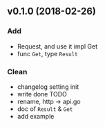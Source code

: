 
<a name="v0.1.0"></a>
## v0.1.0 (2018-02-26)

### Add

* Request, and use it impl Get
* func `Get`, type `Result`

### Clean

* changelog setting init
* write done TODO
* rename, http -> api.go
* doc of `Result` & `Get`
* add example

